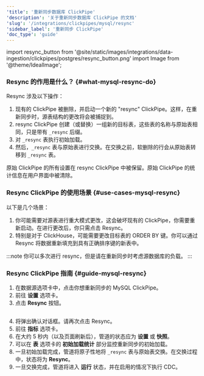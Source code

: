 ```yaml
---
'title': '重新同步数据库 ClickPipe'
'description': '关于重新同步数据库 ClickPipe 的文档'
'slug': '/integrations/clickpipes/mysql/resync'
'sidebar_label': '重新同步 ClickPipe'
'doc_type': 'guide'
---
```


import resync_button from '@site/static/images/integrations/data-ingestion/clickpipes/postgres/resync_button.png'
import Image from '@theme/IdealImage';

### Resync 的作用是什么？ {#what-mysql-resync-do}

Resync 涉及以下操作：

1. 现有的 ClickPipe 被删除，并启动一个新的 "resync" ClickPipe。这样，在重新同步时，源表结构的更改将会被捕捉到。
2. resync ClickPipe 创建（或替换）一组新的目标表，这些表的名称与原始表相同，只是带有 `_resync` 后缀。
3. 对 `_resync` 表执行初始加载。
4. 然后，`_resync` 表与原始表进行交换。在交换之前，软删除的行会从原始表转移到 `_resync` 表。

原始 ClickPipe 的所有设置在 resync ClickPipe 中被保留。原始 ClickPipe 的统计信息在用户界面中被清除。

### Resync ClickPipe 的使用场景 {#use-cases-mysql-resync}

以下是几个场景：

1. 你可能需要对源表进行重大模式更改，这会破坏现有的 ClickPipe，你需要重新启动。在进行更改后，你只需点击 Resync。
2. 特别是对于 ClickHouse，可能需要更改目标表的 ORDER BY 键。你可以通过 Resync 将数据重新填充到具有正确排序键的新表中。

:::note
你可以多次进行 resync，但是请在重新同步时考虑源数据库的负载。
:::

### Resync ClickPipe 指南 {#guide-mysql-resync}

1. 在数据源选项卡中，点击你想重新同步的 MySQL ClickPipe。
2. 前往 **设置** 选项卡。
3. 点击 **Resync** 按钮。

<Image img={resync_button} border size="md"/>

4. 将弹出确认对话框。请再次点击 Resync。
5. 前往 **指标** 选项卡。
6. 在大约 5 秒内（以及页面刷新后），管道的状态应为 **设置** 或 **快照**。
7. 可以在 **表** 选项卡的 **初始加载统计** 部分监控重新同步的初始加载。
8. 一旦初始加载完成，管道将原子性地将 `_resync` 表与原始表交换。在交换过程中，状态将为 **Resync**。
9. 一旦交换完成，管道将进入 **运行** 状态，并在启用的情况下执行 CDC。

